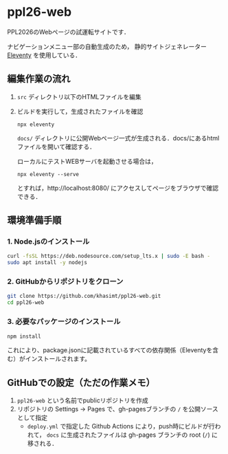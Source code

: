 # ppl26-web

PPL2026のWebページの試運転サイトです．

ナビゲーションメニュー部の自動生成のため，
静的サイトジェネレーター [Eleventy](https://www.11ty.dev/) を使用している．

## 編集作業の流れ

1. `src` ディレクトリ以下のHTMLファイルを編集
2. ビルドを実行して，生成されたファイルを確認
   ```
   npx eleventy
   ```
   `docs/` ディレクトリに公開Webページ一式が生成される．docs/にあるhtmlファイルを開いて確認する．
   
   ローカルにテストWEBサーバを起動させる場合は，
   ```
   npx eleventy --serve
   ```
   とすれば，http://localhost:8080/ にアクセスしてページをブラウザで確認できる．

## 環境準備手順

### 1. Node.jsのインストール

```bash
curl -fsSL https://deb.nodesource.com/setup_lts.x | sudo -E bash -
sudo apt install -y nodejs
```

### 2. GitHubからリポジトリをクローン

```bash
git clone https://github.com/khasimt/ppl26-web.git
cd ppl26-web
```

### 3. 必要なパッケージのインストール

```bash
npm install
```

これにより、package.jsonに記載されているすべての依存関係（Eleventyを含む）がインストールされます。

## GitHubでの設定（ただの作業メモ）

1. `ppl26-web` という名前でpublicリポジトリを作成
2. リポジトリの Settings → Pages で、gh-pagesブランチの `/` を公開ソースとして指定
   * `deploy.yml` で指定した Github Actions により，push時にビルドが行われて，
    `docs` に生成されたファイルは gh-pages ブランチの root (`/`) に移される．
